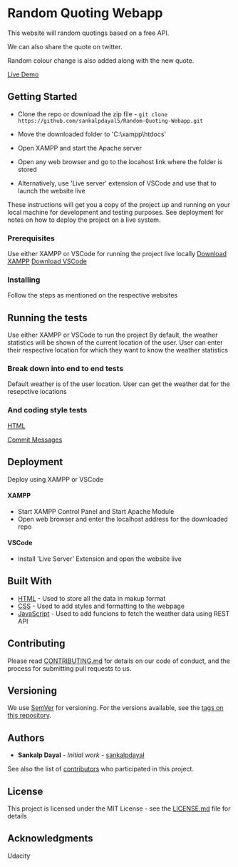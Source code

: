 # Random Quoting Webapp

This website will random quotings based on a free API. 

We can also share the quote on twitter. 

Random colour change is also added along with the new quote.
 
[Live Demo](https://codepen.io/sankalpdayal5/pen/RyVYeZ)


## Getting Started

- Clone the repo or download the zip file - `git clone https://github.com/sankalpdayal5/Random-Quoting-Webapp.git`
- Move the downloaded folder to 'C:\xampp\htdocs'
- Open XAMPP and start the Apache server 
- Open any web browser and go to the locahost link where the folder is stored

- Alternatively, use 'Live server' extension of VSCode and use that to launch the website live

These instructions will get you a copy of the project up and running on your local machine for development and testing purposes. See deployment for notes on how to deploy the project on a live system.

### Prerequisites

Use either XAMPP or VSCode for running the project live locally
[Download XAMPP](https://www.apachefriends.org/download.html)
[Download VSCode](https://code.visualstudio.com/download)


### Installing

Follow the steps as mentioned on the respective websites

## Running the tests

Use either XAMPP or VSCode to run the project
By default, the weather statistics will be shown of the current location of the user.
User can enter their respective location for which they want to know the weather statistics

### Break down into end to end tests

Default weather is of the user location.
User can get the weather dat for the resepctive locations

### And coding style tests

[HTML](https://developer.mozilla.org/en-US/docs/Learn/HTML/Introduction_to_HTML/Debugging_HTML)

[Commit Messages](https://udacity.github.io/git-styleguide/)


## Deployment

Deploy using XAMPP or VSCode

#### XAMPP
- Start XAMPP Control Panel and Start Apache Module
- Open web browser and enter the localhost address for the downloaded repo

#### VSCode
- Install 'Live Server' Extension and open the website live

## Built With

* [HTML](https://www.w3schools.com/html/) - Used to store all the data in makup format
* [CSS](https://www.w3schools.com/html/html_css.asp) - Used to add styles and formatting to the webpage
* [JavaScript](https://www.w3schools.com/js/) - Used to add funcions to fetch the weather data using REST API

## Contributing

Please read [CONTRIBUTING.md](https://gist.github.com/PurpleBooth/b24679402957c63ec426) for details on our code of conduct, and the process for submitting pull requests to us.

## Versioning

We use [SemVer](http://semver.org/) for versioning. For the versions available, see the [tags on this repository](https://github.com/your/project/tags). 

## Authors

* **Sankalp Dayal** - *Initial work* - [sankalpdayal](https://github.com/sankalpdayal5)

See also the list of [contributors](https://github.com/your/project/contributors) who participated in this project.

## License

This project is licensed under the MIT License - see the [LICENSE.md](LICENSE.md) file for details

## Acknowledgments

Udacity
